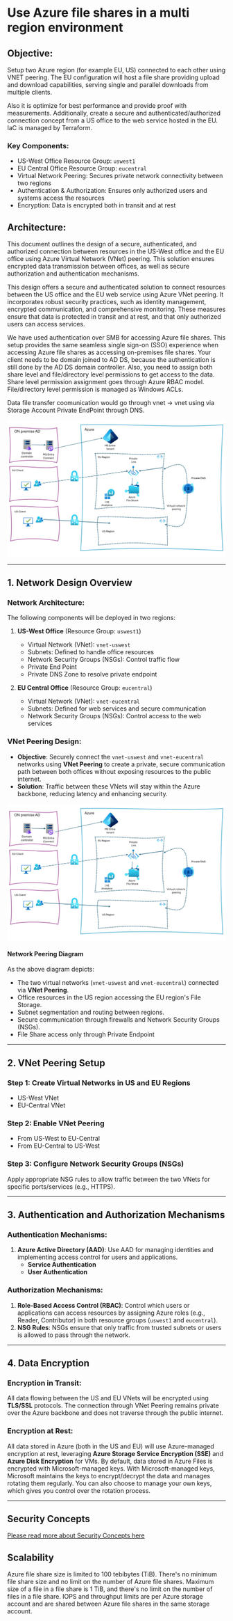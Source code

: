 # Use Azure file shares in a multi region environment

## Objective:

Setup two Azure region (for example EU, US) connected to each other using VNET peering. The EU configuration will host a file share providing upload and download capabilities, serving single and parallel downloads from multiple clients. 

Also it is optimize for best performance and provide proof with measurements. Additionally, create a secure and authenticated/authorized connection concept from a US office to the web service hosted in the EU. IaC is managed by Terraform.

### **Key Components:**
- US-West Office Resource Group: `uswest1`
- EU Central Office Resource Group: `eucentral`
- Virtual Network Peering: Secures private network connectivity between two regions
- Authentication & Authorization: Ensures only authorized users and systems access the resources
- Encryption: Data is encrypted both in transit and at rest

## Architecture:

This document outlines the design of a secure, authenticated, and authorized connection between resources in the US-West office and the EU office using Azure Virtual Network (VNet) peering. This solution ensures encrypted data transmission between offices, as well as secure authorization and authentication mechanisms.

This design offers a secure and authenticated solution to connect resources between the US office and the EU web service using Azure VNet peering. It incorporates robust security practices, such as identity management, encrypted communication, and comprehensive monitoring. These measures ensure that data is protected in transit and at rest, and that only authorized users can access services.

We have used authentication over SMB for accessing Azure file shares. This setup provides the same seamless single sign-on (SSO) experience when accessing Azure file shares as accessing on-premises file shares. Your client needs to be domain joined to AD DS, because the authentication is still done by the AD DS domain controller. Also, you need to assign both share level and file/directory level permissions to get access to the data. Share level permission assignment goes through Azure RBAC model. File/directory level permission is managed as Windows ACLs. 

Data file transfer coomunication would go through vnet -> vnet using via Storage Account Private EndPoint through DNS.

![Solution Design](./docs/images/WP01SolutionDesign.jpeg)

---

## **1. Network Design Overview**

### **Network Architecture:**
The following components will be deployed in two regions:
1. **US-West Office** (Resource Group: `uswest1`)
   - Virtual Network (VNet): `vnet-uswest`
   - Subnets: Defined to handle office resources
   - Network Security Groups (NSGs): Control traffic flow
   - Private End Point
   - Private DNS Zone to resolve private endpoint

2. **EU Central Office** (Resource Group: `eucentral`)
   - Virtual Network (VNet): `vnet-eucentral`
   - Subnets: Defined for web services and secure communication
   - Network Security Groups (NSGs): Control access to the web services

### **VNet Peering Design:**
- **Objective**: Securely connect the `vnet-uswest` and `vnet-eucentral` networks using **VNet Peering** to create a private, secure communication path between both offices without exposing resources to the public internet.
- **Solution**: Traffic between these VNets will stay within the Azure backbone, reducing latency and enhancing security.

![File Share Solution Design](./docs/images/WP01SolutionDesign.jpeg)

#### **Network Peering Diagram**
As the above diagram depicts:
- The two virtual networks (`vnet-uswest` and `vnet-eucentral`) connected via **VNet Peering**.
- Office resources in the US region accessing the EU region's File Storage.
- Subnet segmentation and routing between regions.
- Secure communication through firewalls and Network Security Groups (NSGs).
- File Share access only through Private Endpoint

---
## **2. VNet Peering Setup**
### **Step 1: Create Virtual Networks in US and EU Regions**
- US-West VNet
- EU-Central VNet

### **Step 2: Enable VNet Peering**
- From US-West to EU-Central
- From EU-Central to US-West

### **Step 3: Configure Network Security Groups (NSGs)**
Apply appropriate NSG rules to allow traffic between the two VNets for specific ports/services (e.g., HTTPS).

---

## **3. Authentication and Authorization Mechanisms**
### **Authentication Mechanisms:**
1. **Azure Active Directory (AAD)**: Use AAD for managing identities and implementing access control for users and applications.
   - **Service Authentication**
   - **User Authentication**


### **Authorization Mechanisms:**
1. **Role-Based Access Control (RBAC)**: Control which users or applications can access resources by assigning Azure roles (e.g., Reader, Contributor) in both resource groups (`uswest1` and `eucentral`).
2. **NSG Rules**: NSGs ensure that only traffic from trusted subnets or users is allowed to pass through the network.

---

## **4. Data Encryption**

### **Encryption in Transit:**
All data flowing between the US and EU VNets will be encrypted using **TLS/SSL** protocols. The connection through VNet Peering remains private over the Azure backbone and does not traverse through the public internet.


### **Encryption at Rest:**
All data stored in Azure (both in the US and EU) will use Azure-managed encryption at rest, leveraging **Azure Storage Service Encryption (SSE)** and **Azure Disk Encryption** for VMs. By default, data stored in Azure Files is encrypted with Microsoft-managed keys. With Microsoft-managed keys, Microsoft maintains the keys to encrypt/decrypt the data and manages rotating them regularly. You can also choose to manage your own keys, which gives you control over the rotation process.

---

## Security Concepts
[Please read more about Security Concepts here](./wp01-security.MD)

## Scalability

Azure file share size is limited to 100 tebibytes (TiB). There's no minimum file share size and no limit on the number of Azure file shares.
Maximum size of a file in a file share is 1 TiB, and there's no limit on the number of files in a file share.
IOPS and throughput limits are per Azure storage account and are shared between Azure file shares in the same storage account.
